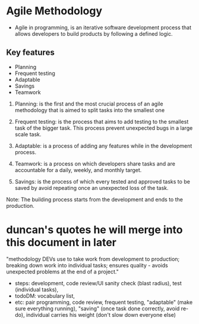 # Agile Methodology

- Agile in programming, is an iterative software development process that allows developers to build products by following a defined logic.
## Key features

- Planning
- Frequent testing
- Adaptable
- Savings
- Teamwork

1. Planning: is the first and the most crucial process of an agile methodology that is aimed to split tasks into the smallest one

2. Frequent testing: is the process that aims to add testing to the smallest task of the bigger task. This process prevent unexpected bugs in a large scale task.

3. Adaptable: is a process of adding any features while in the development process.

4. Teamwork: is a process on which developers share tasks and are accountable for a daily, weekly, and monthly target.

5. Savings: is the process of which every tested and approved tasks to be saved by avoid repeating once an unexpected loss of the task.

Note: The building process starts from the development and ends to the production.

# duncan's quotes he will merge into this document in later
"methodology DEVs use to take work from development to production; breaking down work into individual tasks; ensures quality - avoids unexpected problems at the end of a project."
  * steps: development, code review/UI sanity check (blast radius), test (individual tasks), 
  * todoDM: vocabulary list,
  * etc: pair programming, code review, frequent testing, "adaptable" (make sure everything running), "saving" (once task done correctly, avoid re-do), individual carries his weight (don't slow down everyone else)